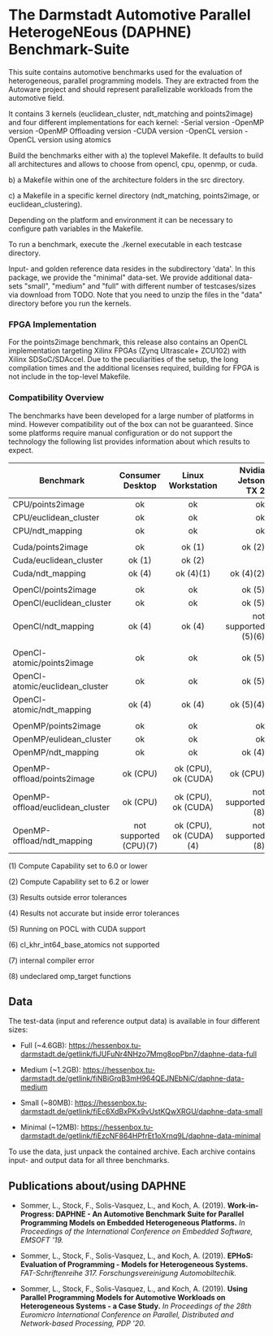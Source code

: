 # The Darmstadt Automotive Parallel HeterogeNEous (DAPHNE) Benchmark-Suite #

This suite contains automotive benchmarks used for the evaluation of heterogeneous, parallel programming models. They are extracted from the Autoware project and should represent parallelizable workloads from the automotive field.

It contains 3 kernels (euclidean\_cluster, ndt\_matching and points2image) and four different implementations for each kernel:
-Serial version
-OpenMP version
-OpenMP Offloading version
-CUDA version
-OpenCL version
-OpenCL version using atomics


Build the benchmarks either with
a) the toplevel Makefile. It defaults to build all architectures and allows to choose from opencl, cpu, openmp, or cuda.

b) a Makefile within one of the architecture folders in the src directory.

c) a Makefile in a specific kernel directory (ndt\_matching, points2image, or euclidean\_clustering).

Depending on the platform and environment it can be necessary to configure path variables in the Makefile. 

To run a benchmark, execute the ./kernel executable in each testcase directory.

Input- and golden reference data resides in the subdirectory 'data'. In this package, we provide the "minimal" data-set. We provide additional data-sets "small", "medium" and "full" with different number of testcases/sizes via download from TODO. Note that you need to unzip the files in the "data" directory before you run the kernels.

### FPGA Implementation ###

For the points2image benchmark, this release also contains an OpenCL implementation targeting Xilinx FPGAs (Zynq Ultrascale+ ZCU102) with Xilinx SDSoC/SDAccel. Due to the peculiarities of the setup, the long compilation times and the additional licenses required, building for FPGA is not include in the top-level Makefile.

### Compatibility Overview ###

The benchmarks have been developed for a large number of platforms in mind. However compatibility out of the box can not be guaranteed. Since some platforms require manual configuration or do not support the technology the following list provides information about which results to expect.

| Benchmark                        | Consumer Desktop | Linux Workstation | Nvidia Jetson TX 2 |
| -------------------------------- |:----------------:|:-----------------:| ------------------:|
| CPU/points2image                 | ok               | ok                | ok                 |
| CPU/euclidean_cluster            | ok               | ok                | ok                 |
| CPU/ndt_mapping                  | ok               | ok                | ok                 |
|                                  |                  |                   |                    |
| Cuda/points2image                | ok               | ok (1)            | ok (2)             |
| Cuda/euclidean_cluster           | ok (1)           | ok (2)            |                    |
| Cuda/ndt_mapping                 | ok (4)           | ok (4)(1)         | ok (4)(2)          |
|                                  |                  |                   |                    |
| OpenCl/points2image              | ok               | ok                | ok (5)             |
| OpenCl/euclidean_cluster         | ok               | ok                | ok (5)             |
| OpenCl/ndt_mapping               | ok (4)           | ok (4)            | not supported (5)(6) |
|                                  |                  |                   |                    |
| OpenCl-atomic/points2image       | ok               | ok                | ok (5)             |
| OpenCl-atomic/euclidean_cluster  | ok               | ok                | ok (5)             |
| OpenCl-atomic/ndt_mapping        | ok (4)           | ok (4)            | ok (5)(4)          |
|                                  |                  |                   |                    |
| OpenMP/points2image              | ok               | ok                | ok                 |
| OpenMP/eulidean_cluster          | ok               | ok                | ok                 |
| OpenMP/ndt_mapping               | ok               | ok                | ok (4)             |
|                                  |                  |                   |                    |
| OpenMP-offload/points2image      | ok (CPU)         | ok (CPU), ok (CUDA)| ok (CPU)           |
| OpenMP-offload/euclidean_cluster | ok (CPU)         | ok (CPU), ok (CUDA)| not supported (8)  |
| OpenMP-offload/ndt_mapping       | not supported (CPU)(7) | ok (CPU), ok (CUDA)(4) | not supported (8) |

(1) Compute Capability set to 6.0 or lower

(2) Compute Capability set to 6.2 or lower

(3) Results outside error tolerances

(4) Results not accurate but inside error tolerances

(5) Running on POCL with CUDA support

(6) cl_khr_int64_base_atomics not supported

(7) internal compiler error

(8) undeclared omp_target functions

## Data ##

The test-data (input and reference output data) is available in four different sizes:

* Full (~4.6GB): https://hessenbox.tu-darmstadt.de/getlink/fiJUFuNr4NHzo7Mmg8opPbn7/daphne-data-full

* Medium (~1.2GB): https://hessenbox.tu-darmstadt.de/getlink/fiNBiGrqB3mH964QEJNEbNiC/daphne-data-medium

* Small (~80MB): https://hessenbox.tu-darmstadt.de/getlink/fiEc6XdBxPKx9vUstKQwXRGU/daphne-data-small

* Minimal (~12MB): https://hessenbox.tu-darmstadt.de/getlink/fiEzcNF864HPfrEt1oXrnq9L/daphne-data-minimal

To use the data, just unpack the contained archive. Each archive contains input- and output data for all three benchmarks.

## Publications about/using DAPHNE ##

* Sommer, L., Stock, F., Solis-Vasquez, L., and Koch, A. (2019). **Work-in-Progress: DAPHNE - An Automotive Benchmark Suite
for Parallel Programming Models on Embedded Heterogeneous Platforms.** *In Proceedings of the International Conference on Embedded Software, EMSOFT ’19.*

* Sommer, L., Stock, F., Solis-Vasquez, L., and Koch, A. (2019). **EPHoS: Evaluation of Programming - Models for Heterogeneous Systems.** *FAT-Schriftenreihe 317. Forschungsvereinigung Automobiltechik.*

* Sommer, L., Stock, F., Solis-Vasquez, L., and Koch, A. (2019). **Using Parallel Programming Models for Automotive Workloads on Heterogeneous Systems - a Case Study.** *In Proceedings of the 28th Euromicro International Conference on Parallel, Distributed and Network-based Processing, PDP '20.*
